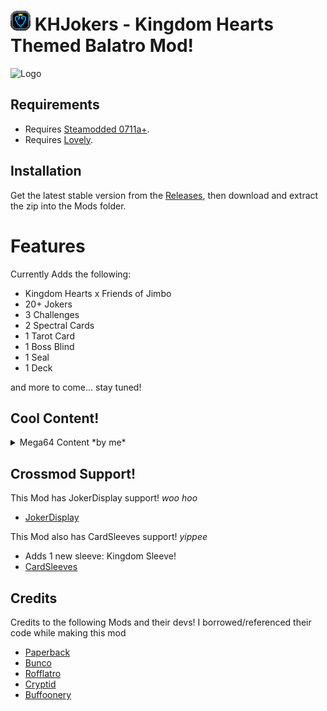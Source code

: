 # ![icon](assets/1x/mod_icon.png) KHJokers - Kingdom Hearts Themed Balatro Mod!

<img width="852" height="570" alt="Logo" src="https://github.com/user-attachments/assets/d72c0451-36b1-4fb6-a029-e98705687e35" />

## Requirements
- Requires [Steamodded 0711a+](https://github.com/Steamodded/smods/wiki).
- Requires [Lovely](https://github.com/ethangreen-dev/lovely-injector).

## Installation
Get the latest stable version from the [Releases](https://github.com/cloudzXIII/KHJokers/releases), then download and extract the zip into the Mods folder.

# Features
Currently Adds the following:<br>
- Kingdom Hearts x Friends of Jimbo
- 20+ Jokers
- 3 Challenges
- 2 Spectral Cards
- 1 Tarot Card
- 1 Boss Blind
- 1 Seal
- 1 Deck

and more to come... stay tuned!

## Cool Content!
<details>
<summary>Mega64 Content *by me* </summary

- Mod includes a Bryce The Nobody Joker + Face Card based off Mega64's video on Kingdom Hearts!
- https://www.youtube.com/watch?v=4YVTBQCbezQ&t=1s

</details>

## Crossmod Support!
This Mod has JokerDisplay support! *woo hoo* 
- [JokerDisplay](https://github.com/larswijn/CardSleeves)

This Mod also has CardSleeves support! *yippee*
- Adds 1 new sleeve: Kingdom Sleeve!
- [CardSleeves](https://github.com/larswijn/CardSleeves)


## Credits
Credits to the following Mods and their devs! I borrowed/referenced their code while making this mod
- [Paperback](https://github.com/Balatro-Paperback/paperback)
- [Bunco](https://github.com/jumbocarrot0/Bunco/)
- [Rofflatro](https://github.com/MamiKeRiko/Rofflatro)
- [Cryptid](https://github.com/SpectralPack/Cryptid)
- [Buffoonery](https://github.com/pinkmaggit-hub/Buffoonery)